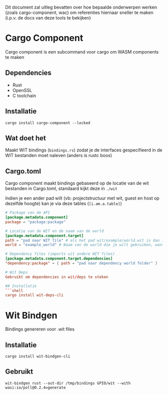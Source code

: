 Dit document zal uitleg bevatten over hoe bepaalde onderwerpen werken (zoals cargo-component, wac) om referenties hiernaar sneller te maken (i.p.v. de docs van deze tools te bekijken)

# Cargo Component
Cargo component is een subcommand voor cargo om WASM components te maken

## Dependencies
- Rust
- OpenSSL
- C toolchain

## Installatie
```shell
cargo install cargo-component --locked
```

## Wat doet het
Maakt WIT bindings (`bindings.rs`) zodat je de interfaces gespecifieerd in de WIT bestanden moet naleven (anders is rustc boos)

## Cargo.toml
Cargo component maakt bindings gebaseerd op de locatie van de wit bestanden in Cargo.toml, standaard kijkt deze in `./wit`

Indien je een ander pad wilt (vb: projectstructuur met wit, guest en host op dezelfde hoogte) kan je via deze tables (`[i.am.a.table]`)
```TOML
# Package van de API
[package.metadata.component]
package = "package:package"

# Locatie van de WIT en de naam van de world
[package.metadata.component.target]
path = "pad naar WIT file" # als het pad wit/example/world.wit is dan is de value wit/example
world = "example_world" # Naam van de world die je wilt gebruiken, want meerdere worlds mogelijk per file

# Dependency files (imports uit andere WIT files)
[package.metadata.component.target.dependencies]
"dependency:package" = { path = "pad naar dependency world folder" }

# Wit Deps
Gebruikt om dependencies in wit/deps te steken

## Installatie
```shell
cargo install wit-deps-cli
```

# Wit Bindgen
Bindings genereren voor .wit files

## Installatie
```shell
cargo install wit-bindgen-cli
```

## Gebruikt
```shell
wit-bindgen rust --out-dir /tmp/bindings GPIO/wit --with wasi:io/poll@0.2.4=generate
```